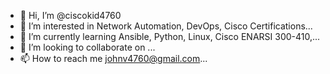 - 👋 Hi, I’m @ciscokid4760
- 👀 I’m interested in Network Automation, DevOps, Cisco Certifications...
- 🌱 I’m currently learning Ansible, Python, Linux, Cisco ENARSI 300-410,...
- 💞️ I’m looking to collaborate on ...
- 📫 How to reach me johnv4760@gmail.com...

<!---
ciscokid4760/ciscokid4760 is a ✨ special ✨ repository because its `README.md` (this file) appears on your GitHub profile.
You can click the Preview link to take a look at your changes.
--->
